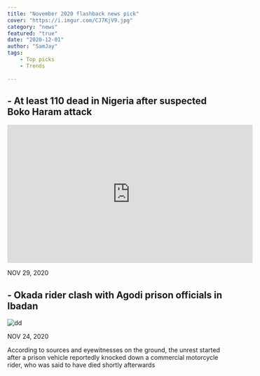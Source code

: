 ```yaml
---
title: "November 2020 flashback news pick"
cover: "https://i.imgur.com/CJ7KjV9.jpg"
category: "news"
featured: "true"
date: "2020-12-01"
author: "SamJay"
tags:
    - Top picks
    - Trends
    
---
```



## - At least 110 dead in Nigeria after suspected Boko Haram attack

<iframe width="560" height="315" src="https://www.youtube.com/embed/hawh4afD3R8" frameborder="0" allow="accelerometer; autoplay; clipboard-write; encrypted-media; gyroscope; picture-in-picture" allowfullscreen></iframe>

NOV 29, 2020

## - Okada rider clash with Agodi prison officials in Ibadan 

![dd](https://i.imgur.com/CJ7KjV9.jpg)

NOV 24, 2020 

According to sources and eyewitnesses on the ground, the unrest started after a prison vehicle reportedly knocked down a commercial motorcycle rider, who was said to have died shortly afterwards

